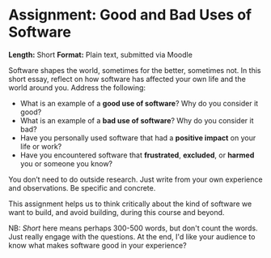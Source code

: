 # Assignment: Good and Bad Uses of Software

**Length:** Short
**Format:** Plain text, submitted via Moodle

Software shapes the world, sometimes for the better, sometimes not. In this short essay, reflect on how software has affected your own life and the world around you. Address the following:

* What is an example of a **good use of software**? Why do you consider it good?
* What is an example of a **bad use of software**? Why do you consider it bad?
* Have you personally used software that had a **positive impact** on your life or work?
* Have you encountered software that **frustrated**, **excluded**, or **harmed** you or someone you know?

You don’t need to do outside research. Just write from your own experience and observations. Be specific and concrete.

This assignment helps us to think critically about the kind of software we want to build, and avoid building, during this course and beyond.

NB: *Short* here means perhaps 300-500 words, but don't count the words.  Just really engage with the questions. At the end, I'd like your audience to know what makes software good in your experience?
